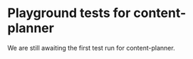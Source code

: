 # Playground tests for content-planner
We are still awaiting the first test run for content-planner.
